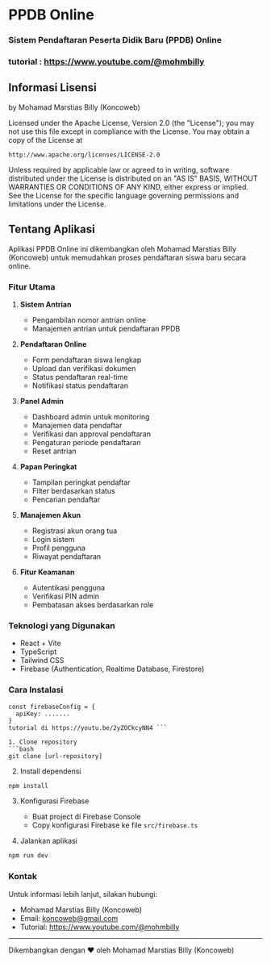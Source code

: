 # PPDB Online

### Sistem Pendaftaran Peserta Didik Baru (PPDB) Online
### tutorial : https://www.youtube.com/@mohmbilly
    
## Informasi Lisensi

by Mohamad Marstias Billy (Koncoweb)

Licensed under the Apache License, Version 2.0 (the "License");
you may not use this file except in compliance with the License.
You may obtain a copy of the License at

    http://www.apache.org/licenses/LICENSE-2.0

Unless required by applicable law or agreed to in writing, software
distributed under the License is distributed on an "AS IS" BASIS,
WITHOUT WARRANTIES OR CONDITIONS OF ANY KIND, either express or implied.
See the License for the specific language governing permissions and
limitations under the License.

## Tentang Aplikasi

Aplikasi PPDB Online ini dikembangkan oleh Mohamad Marstias Billy (Koncoweb) untuk memudahkan proses pendaftaran siswa baru secara online.

### Fitur Utama

1. **Sistem Antrian**
   - Pengambilan nomor antrian online
   - Manajemen antrian untuk pendaftaran PPDB

2. **Pendaftaran Online**
   - Form pendaftaran siswa lengkap
   - Upload dan verifikasi dokumen
   - Status pendaftaran real-time
   - Notifikasi status pendaftaran

3. **Panel Admin**
   - Dashboard admin untuk monitoring
   - Manajemen data pendaftar
   - Verifikasi dan approval pendaftaran
   - Pengaturan periode pendaftaran
   - Reset antrian

4. **Papan Peringkat**
   - Tampilan peringkat pendaftar
   - Filter berdasarkan status
   - Pencarian pendaftar

5. **Manajemen Akun**
   - Registrasi akun orang tua
   - Login sistem
   - Profil pengguna
   - Riwayat pendaftaran

6. **Fitur Keamanan**
   - Autentikasi pengguna
   - Verifikasi PIN admin
   - Pembatasan akses berdasarkan role

### Teknologi yang Digunakan

- React + Vite
- TypeScript
- Tailwind CSS
- Firebase (Authentication, Realtime Database, Firestore)

### Cara Instalasi
``` #### WARNING : ganti src/firebase.ts dengan milik anda sendiri
const firebaseConfig = {
  apiKey: .......
}
tutorial di https://youtu.be/2yZOCkcyNN4 ```

1. Clone repository
```bash
git clone [url-repository]
```

2. Install dependensi
```bash
npm install
```

3. Konfigurasi Firebase
   - Buat project di Firebase Console
   - Copy konfigurasi Firebase ke file `src/firebase.ts`

4. Jalankan aplikasi
```bash
npm run dev
```

### Kontak

Untuk informasi lebih lanjut, silakan hubungi:
- Mohamad Marstias Billy (Koncoweb)
- Email: koncoweb@gmail.com
- Tutorial: https://www.youtube.com/@mohmbilly

---
Dikembangkan dengan ❤️ oleh Mohamad Marstias Billy (Koncoweb)
